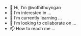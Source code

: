 - 👋 Hi, I’m @vothithuyngan
- 👀 I’m interested in ...
- 🌱 I’m currently learning ...
- 💞️ I’m looking to collaborate on ...
- 📫 How to reach me ...

<!---
vothithuyngan/vothithuyngan is a ✨ special ✨ repository because its `README.md` (this file) appears on your GitHub profile.
You can click the Preview link to take a look at your changes.
--->
